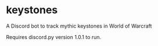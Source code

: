 # keystones
A Discord bot to track mythic keystones in World of Warcraft

Requires discord.py version 1.0.1 to run.
